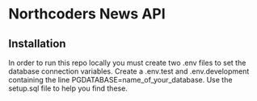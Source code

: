 # Northcoders News API

## Installation

In order to run this repo locally you must create two .env files to set the database connection variables. Create a .env.test and .env.development containing the line PGDATABASE=name_of_your_database. Use the setup.sql file to help you find these.
